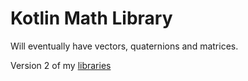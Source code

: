# Kotlin Math Library

Will eventually have vectors, quaternions and matrices.



Version 2 of my [libraries](https://github.com/cout970/Libraries)